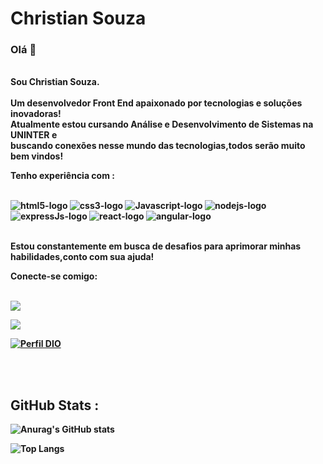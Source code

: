 # Christian Souza

### <b> Olá 👋
<br>
Sou Christian Souza. 
<br>
<br>
Um desenvolvedor Front End apaixonado por tecnologias e soluções inovadoras!
<br>
Atualmente estou cursando Análise e Desenvolvimento de Sistemas na UNINTER e
<br>
buscando conexões nesse mundo das tecnologias,todos serão muito bem vindos!

Tenho experiência com :

<br>

 <img src="https://img.shields.io/badge/HTML5-E34F26?style=for-the-badge&logo=html5&logoColor=white" alt="html5-logo">
 <img src="https://img.shields.io/badge/CSS3-1572B6?style=for-the-badge&logo=css3&logoColor=white" alt="css3-logo">
 <img src="https://img.shields.io/badge/JavaScript-323330?style=for-the-badge&logo=javascript&logoColor=F7DF1E" alt="Javascript-logo">
 <img src="https://img.shields.io/badge/Node.js-43853D?style=for-the-badge&logo=node.js&logoColor=white" alt="nodejs-logo">
 <img src="https://img.shields.io/badge/Express.js-404D59?style=for-the-badge" alt="expressJs-logo">
 <img src="https://img.shields.io/badge/React-20232A?style=for-the-badge&logo=react&logoColor=61DAFB" alt="react-logo">
 <img src="https://img.shields.io/badge/Angular-DD0031?style=for-the-badge&logo=angular&logoColor=white" alt="angular-logo">
<br>
<br>

Estou constantemente em busca de desafios para aprimorar minhas habilidades,conto com sua ajuda!


Conecte-se comigo:</br>
<br>


<a href="https://www.linkedin.com/in/christian-souzaa/" target="_blank"><img src="https://img.shields.io/badge/LinkedIn-0077B5?style=for-the-badge&logo=linkedin&logoColor=white"></a>

<a href="https://github.com/ChristianSouza12" target="_blank"><img src="https://img.shields.io/badge/GitHub-100000?style=for-the-badge&logo=github&logoColor=white"></a>
 
[![Perfil DIO](https://img.shields.io/badge/-Meu%20Perfil%20na%20DIO-000?style=for-the-badge)](https://web.dio.me/users/christianlmsouza)

<br>
<br> 

## GitHub Stats :

![Anurag's GitHub stats](https://github-readme-stats.vercel.app/api?username=ChristianSouza12&show_icons=true&theme=transparent)


![Top Langs](https://github-readme-stats.vercel.app/api/top-langs/?username=ChristianSouza12&hide_progress&=true)

